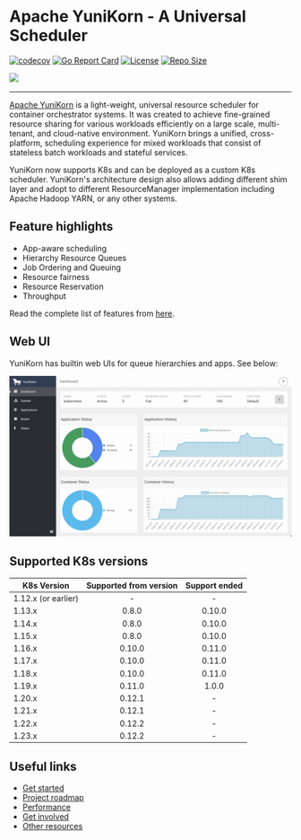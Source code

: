 <!--
 * Licensed to the Apache Software Foundation (ASF) under one
 * or more contributor license agreements.  See the NOTICE file
 * distributed with this work for additional information
 * regarding copyright ownership.  The ASF licenses this file
 * to you under the Apache License, Version 2.0 (the
 * "License"); you may not use this file except in compliance
 * with the License.  You may obtain a copy of the License at
 *
 *     http://www.apache.org/licenses/LICENSE-2.0
 *
 * Unless required by applicable law or agreed to in writing, software
 * distributed under the License is distributed on an "AS IS" BASIS,
 * WITHOUT WARRANTIES OR CONDITIONS OF ANY KIND, either express or implied.
 * See the License for the specific language governing permissions and
 * limitations under the License.
 -->
# Apache YuniKorn - A Universal Scheduler

[![codecov](https://codecov.io/gh/apache/yunikorn-core/branch/master/graph/badge.svg)](https://codecov.io/gh/apache/yunikorn-core)
[![Go Report Card](https://goreportcard.com/badge/github.com/apache/yunikorn-core)](https://goreportcard.com/report/github.com/apache/yunikorn-core)
[![License](https://img.shields.io/badge/License-Apache%202.0-blue.svg)](https://opensource.org/licenses/Apache-2.0)
[![Repo Size](https://img.shields.io/github/repo-size/apache/yunikorn-core)](https://img.shields.io/github/repo-size/apache/yunikorn-core)

<img src="https://raw.githubusercontent.com/apache/yunikorn-site/master/static/img/logo/yunikorn-logo-blue.png" width="200">

----

[Apache YuniKorn](https://yunikorn.apache.org/) is a light-weight, universal resource scheduler for container orchestrator systems.
It was created to achieve fine-grained resource sharing for various workloads efficiently on a large scale, multi-tenant,
and cloud-native environment. YuniKorn brings a unified, cross-platform, scheduling experience for mixed workloads that consist
of stateless batch workloads and stateful services. 

YuniKorn now supports K8s and can be deployed as a custom K8s scheduler. YuniKorn's architecture design also allows adding different
shim layer and adopt to different ResourceManager implementation including Apache Hadoop YARN, or any other systems. 

## Feature highlights

- App-aware scheduling
- Hierarchy Resource Queues
- Job Ordering and Queuing
- Resource fairness
- Resource Reservation
- Throughput

Read the complete list of features from [here](https://yunikorn.apache.org/docs/get_started/core_features).

## Web UI

YuniKorn has builtin web UIs for queue hierarchies and apps. See below:

![Web-UI](https://raw.githubusercontent.com/apache/yunikorn-site/master/docs/assets/yk-ui-screenshots.gif)

## Supported K8s versions

| K8s Version         | Supported from version | Support ended |
|---------------------|:----------------------:|:-------------:|
| 1.12.x (or earlier) |           -            |       -       |
| 1.13.x              |         0.8.0          |    0.10.0     |
| 1.14.x              |         0.8.0          |    0.10.0     |
| 1.15.x              |         0.8.0          |    0.10.0     |
| 1.16.x              |         0.10.0         |    0.11.0     |
| 1.17.x              |         0.10.0         |    0.11.0     |
| 1.18.x              |         0.10.0         |    0.11.0     |
| 1.19.x              |         0.11.0         |     1.0.0     |
| 1.20.x              |         0.12.1         |       -       |
| 1.21.x              |         0.12.1         |       -       |
| 1.22.x              |         0.12.2         |       -       |
| 1.23.x              |         0.12.2         |       -       |

## Useful links

- [Get started](https://yunikorn.apache.org/docs/)
- [Project roadmap](https://yunikorn.apache.org/community/roadmap)
- [Performance](https://yunikorn.apache.org/docs/performance/evaluate_perf_function_with_kubemark)
- [Get involved](https://yunikorn.apache.org/community/get_involved)
- [Other resources](https://yunikorn.apache.org/community/events)

